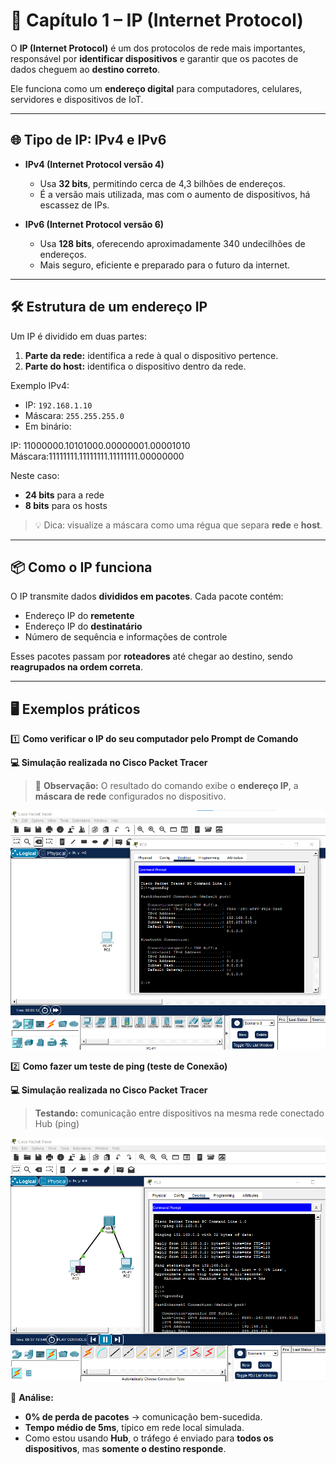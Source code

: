 # 📡 Capítulo 1 – IP (Internet Protocol)

O **IP (Internet Protocol)** é um dos protocolos de rede mais importantes, responsável por **identificar dispositivos** e garantir que os pacotes de dados cheguem ao **destino correto**.

Ele funciona como um **endereço digital** para computadores, celulares, servidores e dispositivos de IoT.  

---

## 🌐 Tipo de IP: IPv4 e IPv6 

- **IPv4 (Internet Protocol versão 4)**  
  - Usa **32 bits**, permitindo cerca de 4,3 bilhões de endereços.  
  - É a versão mais utilizada, mas com o aumento de dispositivos, há escassez de IPs.

- **IPv6 (Internet Protocol versão 6)**  
  - Usa **128 bits**, oferecendo aproximadamente 340 undecilhões de endereços.  
  - Mais seguro, eficiente e preparado para o futuro da internet.

---

## 🛠 Estrutura de um endereço IP

Um IP é dividido em duas partes:

1. **Parte da rede:** identifica a rede à qual o dispositivo pertence.  
2. **Parte do host:** identifica o dispositivo dentro da rede.

Exemplo IPv4:

- IP: `192.168.1.10`  
- Máscara: `255.255.255.0`  
- Em binário:  

IP: 11000000.10101000.00000001.00001010
Máscara:11111111.11111111.11111111.00000000

Neste caso:  
- **24 bits** para a rede  
- **8 bits** para os hosts

> 💡 Dica: visualize a máscara como uma régua que separa **rede** e **host**.

---

## 📦 Como o IP funciona

O IP transmite dados **divididos em pacotes**. Cada pacote contém:  

- Endereço IP do **remetente**  
- Endereço IP do **destinatário**  
- Número de sequência e informações de controle

Esses pacotes passam por **roteadores** até chegar ao destino, sendo **reagrupados na ordem correta**.

---

## 🖥️ Exemplos práticos

1️⃣ **Como verificar o IP do seu computador pelo Prompt de Comando**  

**💻 Simulação realizada no Cisco Packet Tracer**  

>📌 **Observação:** O resultado do comando exibe o **endereço IP**, a **máscara de rede**  configurados no dispositivo.


![Exemplo do ipconfig](ipconfig.png)


2️⃣ **Como fazer um teste de ping (teste de Conexão)**  


**💻 Simulação realizada no Cisco Packet Tracer**  

> **Testando:** comunicação entre dispositivos na mesma rede conectado Hub (ping)

![Exemplo do ping](ping.png)

📌 **Análise:**

- **0% de perda de pacotes** → comunicação bem-sucedida.  
- **Tempo médio de 5ms**, típico em rede local simulada.  
- Como estou usando **Hub**, o tráfego é enviado para **todos os dispositivos**, mas **somente o destino responde**.
